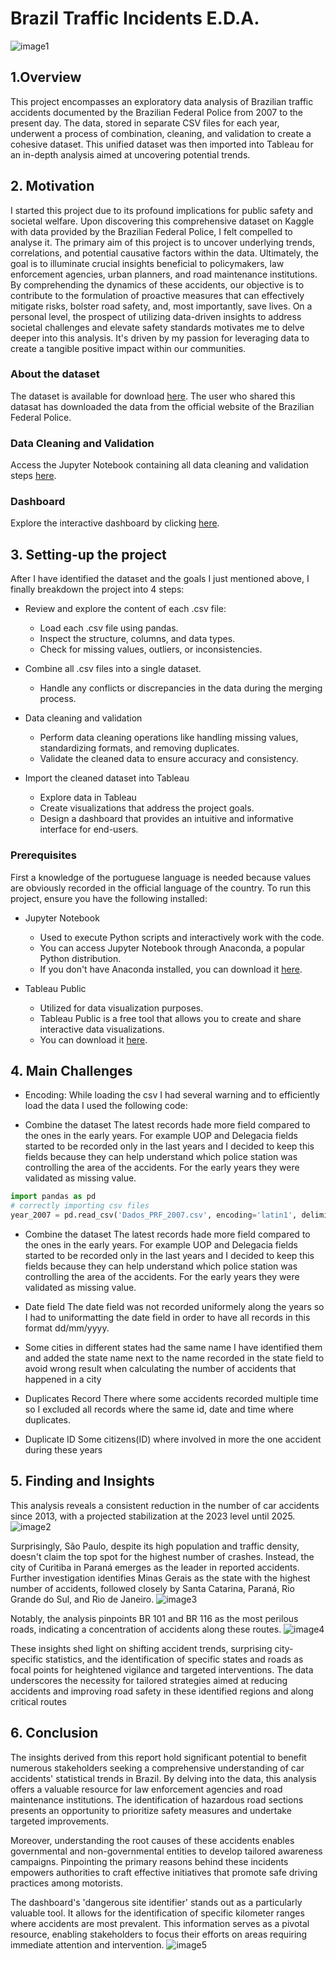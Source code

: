 # Brazil Traffic Incidents E.D.A.
![image1](https://github.com/DanieleDepiro/Brasil_Traffic_Incidents_EDA/blob/main/Images/young-couple-broke-down-car-while-traveling-way-rest-they-are-trying-stop-other-drivers-ask-help-hitchhike-relationship-troubles-road-vacation.jpg)
## 1.Overview
This project encompasses an exploratory data analysis of Brazilian traffic accidents documented by the Brazilian Federal Police from 2007 to the present day. The data, stored in separate CSV files for each year, underwent a process of combination, cleaning, and validation to create a cohesive dataset. This unified dataset was then imported into Tableau for an in-depth analysis aimed at uncovering potential trends.

## 2. Motivation
I started this project due to its profound implications for public safety and societal welfare. Upon discovering this comprehensive dataset on Kaggle with data provided by the Brazilian Federal Police, I felt compelled to analyse it. The primary aim of this project is to uncover underlying trends, correlations, and potential causative factors within the data. Ultimately, the goal is to illuminate crucial insights beneficial to policymakers, law enforcement agencies, urban planners, and road maintenance institutions. By comprehending the dynamics of these accidents, our objective is to contribute to the formulation of proactive measures that can effectively mitigate risks, bolster road safety, and, most importantly, save lives. On a personal level, the prospect of utilizing data-driven insights to address societal challenges and elevate safety standards motivates me to delve deeper into this analysis. It's driven by my passion for leveraging data to create a tangible positive impact within our communities.

### About the dataset
The dataset is available for download [here](https://www.kaggle.com/datasets/tgomesjuliana/police-traffic-incidents). The user who shared this datasat has downloaded the data from the official website of the Brazilian Federal Police.

### Data Cleaning and Validation
Access the Jupyter Notebook containing all data cleaning and validation steps [here](https://github.com/DanieleDepiro/Brasil_Traffic_Incidents_EDA/blob/main/Brazil%20Traffic%20Incidents%202007-2023%20(Data%20Cleaning%20and%20Prep).ipynb).

### Dashboard
Explore the interactive dashboard by clicking [here](https://public.tableau.com/app/profile/daniele.d.epiro/viz/BrazilTrafficIncidents/ExploringBrazilianTrafficIncidents).

## 3. Setting-up the project
After I have identified the dataset and the goals I just mentioned above, I finally breakdown the project into 4 steps:
* Review and explore the content of each .csv file:
   - Load each .csv file using pandas.
   - Inspect the structure, columns, and data types.
   - Check for missing values, outliers, or inconsistencies.
   

* Combine all .csv files into a single dataset.
   - Handle any conflicts or discrepancies in the data during the merging process.

* Data cleaning and validation
   - Perform data cleaning operations like handling missing values, standardizing formats, and removing duplicates.
   - Validate the cleaned data to ensure accuracy and consistency.
   

* Import the cleaned dataset into Tableau
   - Explore data in Tableau
   - Create visualizations that address the project goals.
   - Design a dashboard that provides an intuitive and informative interface for end-users.

### Prerequisites

First a knowledge of the portuguese language is needed because values are obviously recorded in the official language of the country.
To run this project, ensure you have the following installed:

* Jupyter Notebook
    - Used to execute Python scripts and interactively work with the code.
    - You can access Jupyter Notebook through Anaconda, a popular Python distribution.
    - If you don't have Anaconda installed, you can download it [here](https://www.anaconda.com/download).

* Tableau Public
    - Utilized for data visualization purposes.
    - Tableau Public is a free tool that allows you to create and share interactive data visualizations.
    - You can download it [here](https://www.tableau.com/products/public/download).

 ## 4. Main Challenges 

* Encoding:
While loading the csv I had several warning and to efficiently load the data I used the following code:

* Combine the dataset
The latest records hade more field compared to the ones in the early years. For example UOP and Delegacia fields started to be recorded only in the last years and I decided to keep this fields because they can help understand which police station was controlling the area of the accidents. For the early years they were validated as missing value.

```Python
import pandas as pd
# correctly importing csv files
year_2007 = pd.read_csv('Dados_PRF_2007.csv', encoding='latin1', delimiter=';', dtype={'br': str, 'km': str})
``` 

* Combine the dataset
The latest records hade more field compared to the ones in the early years. For example UOP and Delegacia fields started to be recorded only in the last years and I decided to keep this fields because they can help understand which police station was controlling the area of the accidents. For the early years they were validated as missing value.

* Date field
The date field was not recorded uniformely along the years so I had to uniformatting the date field in order to have all records in this format dd/mm/yyyy.

* Some cities in different states had the same name
I have identified them and added the state name next to the name recorded in the state field to avoid wrong result when calculating the number of accidents that happened in a city

* Duplicates Record
There where some accidents recorded multiple time so I excluded all records where the same id, date and time where duplicates.  
 
* Duplicate ID
Some citizens(ID) where involved in more the one accident during these years

## 5. Finding and Insights

This analysis reveals a consistent reduction in the number of car accidents since 2013, with a projected stabilization at the 2023 level until 2025.
![image2](https://github.com/DanieleDepiro/Brasil_Traffic_Incidents_EDA/blob/main/Images/Exploring%20Brazilian%20Traffic%20Incidents-%20Trends%20over%20time.png)

Surprisingly, São Paulo, despite its high population and traffic density, doesn't claim the top spot for the highest number of crashes. Instead, the city of Curitiba in Paraná emerges as the leader in reported accidents.
Further investigation identifies Minas Gerais as the state with the highest number of accidents, followed closely by Santa Catarina, Paraná, Rio Grande do Sul, and Rio de Janeiro. 
![image3](https://github.com/DanieleDepiro/Brasil_Traffic_Incidents_EDA/blob/main/Images/Exploring%20Brazilian%20Traffic%20Incidents%20-%20City%20and%20states.png)

Notably, the analysis pinpoints BR 101 and BR 116 as the most perilous roads, indicating a concentration of accidents along these routes.
![image4](https://github.com/DanieleDepiro/Brasil_Traffic_Incidents_EDA/blob/main/Images/Exploring%20Brazilian%20Traffic%20Incidents-%20Dangerous%20road.png)

These insights shed light on shifting accident trends, surprising city-specific statistics, and the identification of specific states and roads as focal points for heightened vigilance and targeted interventions. The data underscores the necessity for tailored strategies aimed at reducing accidents and improving road safety in these identified regions and along critical routes

## 6. Conclusion

The insights derived from this report hold significant potential to benefit numerous stakeholders seeking a comprehensive understanding of car accidents' statistical trends in Brazil. By delving into the data, this analysis offers a valuable resource for law enforcement agencies and road maintenance institutions. The identification of hazardous road sections presents an opportunity to prioritize safety measures and undertake targeted improvements.

Moreover, understanding the root causes of these accidents enables governmental and non-governmental entities to develop tailored awareness campaigns. Pinpointing the primary reasons behind these incidents empowers authorities to craft effective initiatives that promote safe driving practices among motorists.

The dashboard's 'dangerous site identifier' stands out as a particularly valuable tool. It allows for the identification of specific kilometer ranges where accidents are most prevalent. This information serves as a pivotal resource, enabling stakeholders to focus their efforts on areas requiring immediate attention and intervention.
![image5](https://github.com/DanieleDepiro/Brasil_Traffic_Incidents_EDA/blob/main/Images/Site%20identifier.png)
